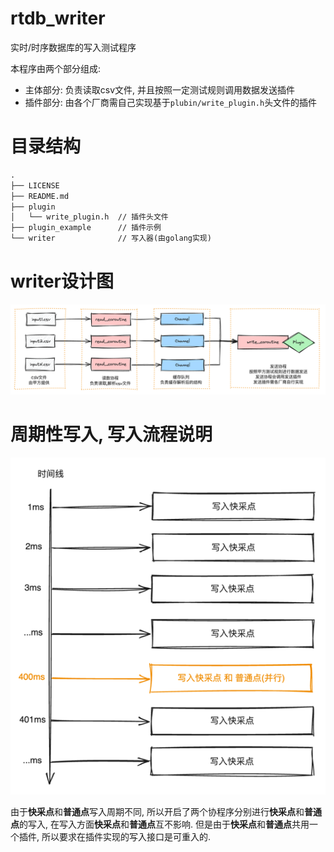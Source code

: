 # rtdb_writer

实时/时序数据库的写入测试程序

本程序由两个部分组成: 
* 主体部分: 负责读取csv文件, 并且按照一定测试规则调用数据发送插件
* 插件部分: 由各个厂商需自己实现基于```plubin/write_plugin.h```头文件的插件

# 目录结构
```tex
.
├── LICENSE
├── README.md
├── plugin
│   └── write_plugin.h  // 插件头文件
├── plugin_example      // 插件示例
└── writer              // 写入器(由golang实现)

```

# writer设计图
![img.png](resource/design_drawing.png)

# 周期性写入, 写入流程说明
![img.png](resource/periodic_write_process.png)

由于**快采点**和**普通点**写入周期不同, 所以开启了两个协程序分别进行**快采点**和**普通点**的写入, 在写入方面**快采点**和**普通点**互不影响.
但是由于**快采点**和**普通点**共用一个插件, 所以要求在插件实现的写入接口是可重入的. 